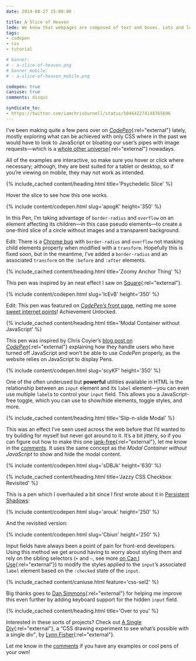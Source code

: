 ```yaml
---
date: 2014-08-27 15:00:00

title: A Slice of Heaven
lede: We know that webpages are composed of text and boxes. Lots and lots of boxes. But with the power and might of CSS3 we can do some fancy stuff that never used to be possible.
tags:
- codepen
- css
- tutorial

# banner:
# - a-slice-of-heaven.png
# banner_mobile:
# - a-slice-of-heaven_mobile.png

codepen: true
caniuse: true
comments: disqus

syndicate_to:
- https://twitter.com/iamchrisburnell/status/504642274148765696
---
```



I’ve been making quite a few pens over on [*CodePen*](https://codepen.io){:rel="external"} lately, mostly exploring what can be achieved with only CSS where in the past we would have to look to JavaScript or bloating our user’s pipes with image requests—which is a [whole other universe](http://www.w3.org/html/wg/drafts/html/master/embedded-content.html#the-picture-element "The Picture Element"){:rel="external"} nowadays.

All of the examples are interactive, so make sure you hover or click where necessary; although, they are best suited for a tablet or desktop, so if you’re viewing on mobile, they may not work as intended.


{% include_cached content/heading.html title='Psychedelic Slice' %}

Hover the slice to see how this one works.

{% include content/codepen.html slug='apogK' height='350' %}

In this Pen, I’m taking advantage of `border-radius` and `overflow` on an element affecting its children—in this case pseudo elements—to create a one-third slice of a circle without images and a transparent background.

<div class="edit">
    Edit: There is a <a href="https://code.google.com/p/chromium/issues/detail?id=157218" rel="external">Chrome bug</a> with <code>border-radius</code> and <code>overflow</code> not masking child elements property when modified with a <code>transform</code>. Hopefully this is fixed soon, but in the meantime, I’ve added a <code>border-radius</code> and an associated <code>transform</code> on the <code>:before</code> and <code>:after</code> elements.
</div>


{% include_cached content/heading.html title='Zoomy Anchor Thing' %}

This pen was inspired by an neat effect I saw on [Square](https://squareup.com#verticals){:rel="external"}.

{% include content/codepen.html slug='lcEvB' height='350' %}

<div class="edit">
    Edit: This pen was featured on <a href="https://ss.chrisburnell.com/2014-08-28_1411.png" title="ego boost manifested in PNG format" rel="me  external"><em>CodePen’s</em> front page</a>, netting me some <a href="https://codepen.io/chrisburnell/details/lcEvB/#stats" title="Stats for this pen" rel="external">sweet internet points</a>! Achievement Unlocked.
</div>


{% include_cached content/heading.html title='Modal Container without JavaScript' %}

This pen was inspired by Chris Coyier’s [blog post on *CodePen*](https://codepen.io/chriscoyier/blog/a-closeable-noscript-warning-modal "A Closeable Noscript Warning Modal"){:rel="external"} explaining how they handle users who have turned off JavaScript and won’t be able to use *CodePen* properly, as the website relies on JavaScript to display Pens.

{% include content/codepen.html slug='scyKF' height='350' %}

One of the often underused but **powerful** utilities available in HTML is the relationship between an `input` element and its `label` element—you can even use multiple `label`s to control your `input` field. This allows you a JavaScript-free toggle, which you can use to show/hide elements, toggle styles, and more.


{% include_cached content/heading.html title='Slip-n-slide Modal' %}

This was an effect I’ve seen used across the web before that I’d wanted to try building for myself but never got around to it. It’s a bit jittery, so if you can figure out how to make this one [jank-free](http://jankfree.org/ "Jank Free"){:rel="external"}, let me know in the [comments](#comments). It uses the same concept as the *Modal Container without JavaScript* to show and hide the modal content.

{% include content/codepen.html slug='sDBJk' height='630' %}


{% include_cached content/heading.html title='Jazzy CSS Checkbox Revisited' %}

This is a pen which I overhauled a bit since I first wrote about it in <a href="/article/persistent-shadows/">Persistent Shadows</a>:

{% include content/codepen.html slug='arouk' height='250' %}

And the revisited version:

{% include content/codepen.html slug='Cbiun' height='250' %}

Input fields have always been a point of pain for front-end developers. Using this method we get around having to worry about styling them and rely on the sibling selectors (`+` and `~`, see more [on Can I Use](http://caniuse.com/#search=css-sel2 "Sibling Selectors"){:rel="external"}) to modify the styles applied to the `input`’s associated `label` element based on the `:checked` state of the `input`.

{% include_cached content/caniuse.html feature='css-sel2' %}

Big thanks goes to [Dan Simmons](https://twitter.com/dansimau "Dan Simmons on Twitter"){:rel="external"} for helping me improve this even further by adding keyboard support for the hidden `input` field.


{% include_cached content/heading.html title='Over to you' %}

Interested in these sorts of projects? Check out [A Single Div](http://a.singlediv.com/ "A Single Div"){:rel="external"}, a <q>CSS drawing experiment to see what’s possible with a single div</q>, by [Lynn Fisher](https://twitter.com/lynnandtonic "Lynn Fisher"){:rel="external"}.

Let me know in the [comments](#comments) if you have any examples or cool pens of your own!
